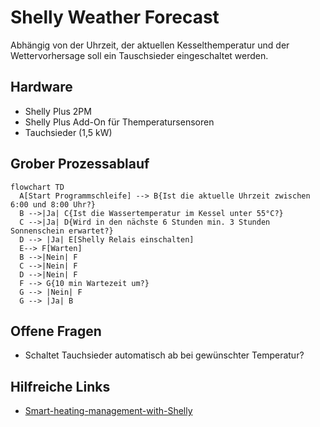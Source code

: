 # Shelly Weather Forecast
Abhängig von der Uhrzeit, der aktuellen Kesselthemperatur und der Wettervorhersage soll ein Tauschsieder eingeschaltet werden. 

## Hardware
- Shelly Plus 2PM
- Shelly Plus Add-On für Themperatursensoren
- Tauchsieder (1,5 kW)

## Grober Prozessablauf

```mermaid
flowchart TD
  A[Start Programmschleife] --> B{Ist die aktuelle Uhrzeit zwischen 6:00 und 8:00 Uhr?}
  B -->|Ja| C{Ist die Wassertemperatur im Kessel unter 55°C?}
  C -->|Ja| D{Wird in den nächste 6 Stunden min. 3 Stunden Sonnenschein erwartet?}
  D --> |Ja| E[Shelly Relais einschalten]
  E--> F[Warten]
  B -->|Nein| F
  C -->|Nein| F
  D -->|Nein| F
  F --> G{10 min Wartezeit um?}
  G --> |Nein| F
  G --> |Ja| B
```


## Offene Fragen
- Schaltet Tauchsieder automatisch ab bei gewünschter Temperatur?

## Hilfreiche Links
-  [Smart-heating-management-with-Shelly](https://github.com/LeivoSepp/Smart-heating-management-with-Shelly)
